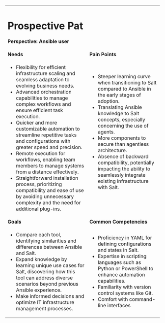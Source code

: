 <table>
  <tr>
   <td colspan="2" >
<h1>Prospective Pat</h1>

<strong>Perspective: Ansible user </strong>
   </td>
  </tr>
  <tr>
   <td><strong>Needs</strong>
   </td>
   <td><strong>Pain Points</strong>
   </td>
  </tr>
  <tr>
   <td>
<ul>

<li>Flexibility for efficient infrastructure scaling and seamless adaptation to evolving business needs.

<li>Advanced orchestration capabilities to manage complex workflows and ensure efficient task execution.

<li>Quicker and more customizable automation to streamline repetitive tasks and configurations with greater speed and precision.

<li>Remote execution for workflows, enabling team members to manage systems from a distance effectively.

<li>Straightforward installation process, prioritizing compatibility and ease of use by avoiding unnecessary complexity and the need for additional plug-ins.
</li>
</ul>
   </td>
   <td>
<ul>

<li>Steeper learning curve when transitioning to Salt compared to Ansible in the early stages of adoption.

<li>Translating Ansible knowledge to Salt concepts, especially concerning the use of agents.

<li>More components to secure than agentless architecture.

<li>Absence of backward compatibility, potentially impacting the ability to seamlessly integrate existing infrastructure with Salt.
<br>
<br>
<br>
</li>
</ul>
   </td>
  </tr>
  <tr>
   <td>
    <strong>Goals</strong>
   </td>
   <td>
    <strong>Common Competencies</strong>
   </td>
  </tr>
  <tr>
   <td>
<ul>

<li>Compare each tool, identifying similarities and differences between Ansible and Salt.

<li>Expand knowledge by learning unique use cases for Salt, discovering how this tool can address diverse scenarios beyond previous Ansible experience.

<li>Make informed decisions and optimize IT infrastructure management processes.
</li>
</ul>
   </td>
   <td>
<ul>

<li>Proficiency in YAML for defining configurations and states in Salt.

<li>Expertise in scripting languages such as Python or PowerShell to enhance automation capabilities.

<li>Familiarity with version control systems like Git.

<li>Comfort with command-line interfaces
</li>
</ul>
   </td>
  </tr>
</table>
